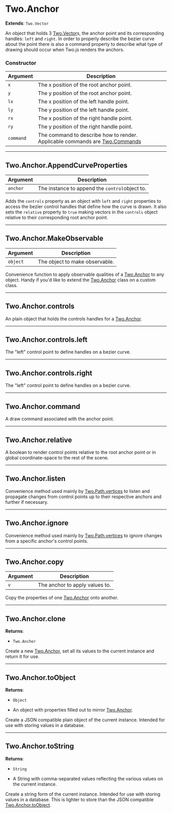 # Two.Anchor


<div class="extends">

__Extends__: `Two.Vector`

</div>


An object that holds 3 [Two.Vector](/documentation/vector)s, the anchor point and its corresponding handles: `left` and `right`. In order to properly describe the bezier curve about the point there is also a command property to describe what type of drawing should occur when Two.js renders the anchors.


### Constructor


| Argument | Description |
| ---- | ----------- |
| `x` | The x position of the root anchor point. |
| `y` | The y position of the root anchor point. |
| `lx` | The x position of the left handle point. |
| `ly` | The y position of the left handle point. |
| `rx` | The x position of the right handle point. |
| `ry` | The y position of the right handle point. |
| `command` | The command to describe how to render. Applicable commands are [Two.Commands](/documentation/commands) |



---

<div class="static ">

## Two.Anchor.AppendCurveProperties










<div class="params">

| Argument | Description |
| ---- | ----------- |
| `anchor` | The instance to append the `control`object to. |
</div>




<div class="description">

Adds the `controls` property as an object with `left` and `right` properties to access the bezier control handles that define how the curve is drawn. It also sets the `relative` property to `true` making vectors in the `controls` object relative to their corresponding root anchor point.

</div>






</div>



---

<div class="static ">

## Two.Anchor.MakeObservable










<div class="params">

| Argument | Description |
| ---- | ----------- |
| `object` | The object to make observable. |
</div>




<div class="description">

Convenience function to apply observable qualities of a [Two.Anchor](/documentation/anchor) to any object. Handy if you'd like to extend the [Two.Anchor](/documentation/anchor) class on a custom class.

</div>






</div>



---

<div class="instance ">

## Two.Anchor.controls








<div class="properties">



</div>






<div class="description">

An plain object that holds the controls handles for a [Two.Anchor](/documentation/anchor).

</div>






</div>



---

<div class="instance ">

## Two.Anchor.controls.left








<div class="properties">



</div>






<div class="description">

The "left" control point to define handles on a bezier curve.

</div>






</div>



---

<div class="instance ">

## Two.Anchor.controls.right








<div class="properties">



</div>






<div class="description">

The "left" control point to define handles on a bezier curve.

</div>






</div>



---

<div class="instance ">

## Two.Anchor.command








<div class="properties">



</div>






<div class="description">

A draw command associated with the anchor point.

</div>






</div>



---

<div class="instance ">

## Two.Anchor.relative








<div class="properties">



</div>






<div class="description">

A boolean to render control points relative to the root anchor point or in global coordinate-space to the rest of the scene.

</div>






</div>



---

<div class="instance ">

## Two.Anchor.listen













<div class="description">

Convenience method used mainly by [Two.Path.vertices](/documentation/path#two-path-vertices) to listen and propagate changes from control points up to their respective anchors and further if necessary.

</div>






</div>



---

<div class="instance ">

## Two.Anchor.ignore













<div class="description">

Convenience method used mainly by [Two.Path.vertices](/documentation/path#two-path-vertices) to ignore changes from a specific anchor's control points.

</div>






</div>



---

<div class="instance ">

## Two.Anchor.copy










<div class="params">

| Argument | Description |
| ---- | ----------- |
| `v` | The anchor to apply values to. |
</div>




<div class="description">

Copy the properties of one [Two.Anchor](/documentation/anchor) onto another.

</div>






</div>



---

<div class="instance ">

## Two.Anchor.clone




<div class="returns">

__Returns__:



+ `Two.Anchor`




</div>










<div class="description">

Create a new [Two.Anchor](/documentation/anchor), set all its values to the current instance and return it for use.

</div>






</div>



---

<div class="instance ">

## Two.Anchor.toObject




<div class="returns">

__Returns__:



+ `Object`



- An object with properties filled out to mirror [Two.Anchor](/documentation/anchor).


</div>










<div class="description">

Create a JSON compatible plain object of the current instance. Intended for use with storing values in a database.

</div>






</div>



---

<div class="instance ">

## Two.Anchor.toString




<div class="returns">

__Returns__:



+ `String`



- A String with comma-separated values reflecting the various values on the current instance.


</div>










<div class="description">

Create a string form of the current instance. Intended for use with storing values in a database. This is lighter to store than the JSON compatible [Two.Anchor.toObject](/documentation/anchor#two-anchor-toobject).

</div>






</div>


